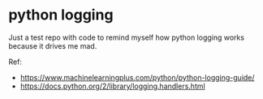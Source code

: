 # python logging

Just a test repo with code to remind myself how python logging works because it drives me mad.

Ref:
 * https://www.machinelearningplus.com/python/python-logging-guide/
 * https://docs.python.org/2/library/logging.handlers.html
